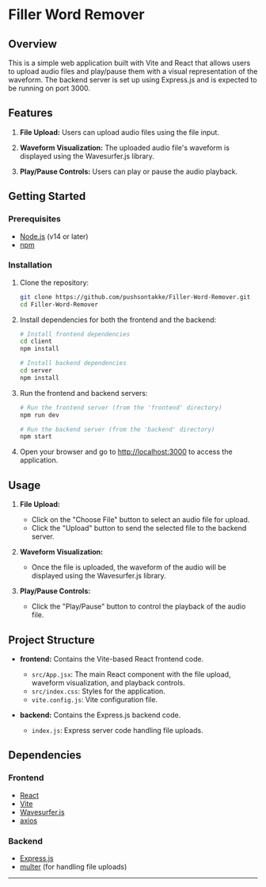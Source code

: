 
# Filler Word Remover

## Overview

This is a simple web application built with Vite and React that allows users to upload audio files and play/pause them with a visual representation of the waveform. The backend server is set up using Express.js and is expected to be running on port 3000.

## Features

1. **File Upload:** Users can upload audio files using the file input.

2. **Waveform Visualization:** The uploaded audio file's waveform is displayed using the Wavesurfer.js library.

3. **Play/Pause Controls:** Users can play or pause the audio playback.

## Getting Started

### Prerequisites

- [Node.js](https://nodejs.org/) (v14 or later)
- [npm](https://www.npmjs.com/)

### Installation

1. Clone the repository:

   ```bash
   git clone https://github.com/pushsontakke/Filler-Word-Remover.git
   cd Filler-Word-Remover
   ```

2. Install dependencies for both the frontend and the backend:

   ```bash
   # Install frontend dependencies
   cd client
   npm install

   # Install backend dependencies
   cd server
   npm install
   ```

3. Run the frontend and backend servers:

   ```bash
   # Run the frontend server (from the 'frontend' directory)
   npm run dev

   # Run the backend server (from the 'backend' directory)
   npm start
   ```

4. Open your browser and go to [http://localhost:3000](http://localhost:3000) to access the application.

## Usage

1. **File Upload:**
   - Click on the "Choose File" button to select an audio file for upload.
   - Click the "Upload" button to send the selected file to the backend server.

2. **Waveform Visualization:**
   - Once the file is uploaded, the waveform of the audio will be displayed using the Wavesurfer.js library.

3. **Play/Pause Controls:**
   - Click the "Play/Pause" button to control the playback of the audio file.

## Project Structure

- **frontend:** Contains the Vite-based React frontend code.
  - `src/App.jsx`: The main React component with the file upload, waveform visualization, and playback controls.
  - `src/index.css`: Styles for the application.
  - `vite.config.js`: Vite configuration file.

- **backend:** Contains the Express.js backend code.
  - `index.js`: Express server code handling file uploads.

## Dependencies

### Frontend

- [React](https://reactjs.org/)
- [Vite](https://vitejs.dev/)
- [Wavesurfer.js](https://wavesurfer-js.org/)
- [axios](https://axios-http.com/)

### Backend

- [Express.js](https://expressjs.com/)
- [multer](https://www.npmjs.com/package/multer) (for handling file uploads)
---
